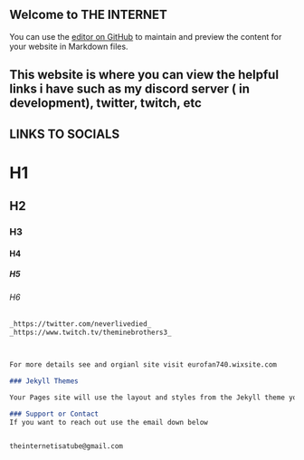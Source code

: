 ## Welcome to THE INTERNET

You can use the [editor on GitHub](https://github.com/Neverlivedordied/Neverlviedordied.github.io/edit/gh-pages/index.md) to maintain and preview the content for your website in Markdown files.

## This website is where you can view the helpful links i have such as my discord server ( in development), twitter, twitch, etc 




## LINKS TO SOCIALS
# H1
## H2
### H3
#### H4
##### H5
###### H6
```markdown
_https://twitter.com/neverlivedied_
_https://www.twitch.tv/theminebrothers3_



For more details see and orgianl site visit eurofan740.wixsite.com

### Jekyll Themes

Your Pages site will use the layout and styles from the Jekyll theme you have selected in your [repository settings](https://github.com/Neverlivedordied/Neverlviedordied.github.io/settings/pages). The name of this theme is saved in the Jekyll `_config.yml` configuration file.

### Support or Contact
If you want to reach out use the email down below


theinternetisatube@gmail.com

